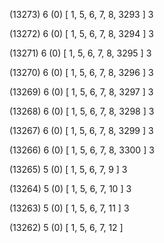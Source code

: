 (13273) 6 (0) [ 1, 5, 6, 7, 8, 3293 ] 3 


(13272) 6 (0) [ 1, 5, 6, 7, 8, 3294 ] 3 


(13271) 6 (0) [ 1, 5, 6, 7, 8, 3295 ] 3 


(13270) 6 (0) [ 1, 5, 6, 7, 8, 3296 ] 3 


(13269) 6 (0) [ 1, 5, 6, 7, 8, 3297 ] 3 


(13268) 6 (0) [ 1, 5, 6, 7, 8, 3298 ] 3 


(13267) 6 (0) [ 1, 5, 6, 7, 8, 3299 ] 3 


(13266) 6 (0) [ 1, 5, 6, 7, 8, 3300 ] 3 


(13265) 5 (0) [ 1, 5, 6, 7, 9 ] 3 


(13264) 5 (0) [ 1, 5, 6, 7, 10 ] 3 


(13263) 5 (0) [ 1, 5, 6, 7, 11 ] 3 


(13262) 5 (0) [ 1, 5, 6, 7, 12 ]  

